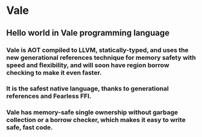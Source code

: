 # Vale
## Hello world in Vale programming language

### Vale is AOT compiled to LLVM, statically-typed, and uses the new generational references technique for memory safety with speed and flexibility, and will soon have region borrow checking to make it even faster.

### It is the safest native language, thanks to generational references and Fearless FFI.

### Vale has memory-safe single ownership without garbage collection or a borrow checker, which makes it easy to write safe, fast code.